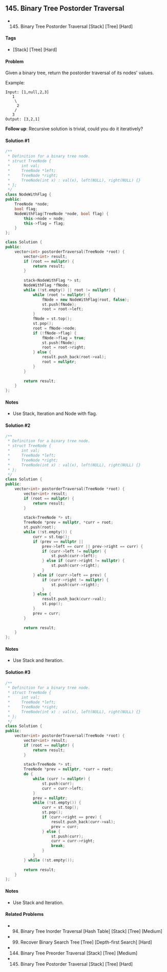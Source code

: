 ## 145. Binary Tree Postorder Traversal
- 145. Binary Tree Postorder Traversal [Stack] [Tree] [Hard]

#### Tags
- [Stack] [Tree] [Hard]

#### Problem
Given a binary tree, return the postorder traversal of its nodes' values.

Example:

    Input: [1,null,2,3]
       1
        \
         2
        /
       3
    Output: [3,2,1]

**Follow up**: Recursive solution is trivial, could you do it iteratively?

#### Solution #1
``` C++
/**
 * Definition for a binary tree node.
 * struct TreeNode {
 *     int val;
 *     TreeNode *left;
 *     TreeNode *right;
 *     TreeNode(int x) : val(x), left(NULL), right(NULL) {}
 * };
 */
class NodeWithFlag {
public:
    TreeNode *node;
    bool flag;
    NodeWithFlag(TreeNode *node, bool flag) {
        this->node = node;
        this->flag = flag;
    }
};

class Solution {
public:
    vector<int> postorderTraversal(TreeNode *root) {
        vector<int> result;
        if (root == nullptr) {
            return result;
        }
        
        stack<NodeWithFlag *> st;
        NodeWithFlag *fNode;
        while (!st.empty() || root != nullptr) {
            while (root != nullptr) {
                fNode = new NodeWithFlag(root, false);
                st.push(fNode);
                root = root->left;
            }
            fNode = st.top();
            st.pop();
            root = fNode->node;
            if (!fNode->flag) {
                fNode->flag = true;
                st.push(fNode);
                root = root->right;
            } else {
                result.push_back(root->val);
                root = nullptr;
            }
        }
        
        return result;
    }
};
```

#### Notes
- Use Stack, Iteration and Node with flag.

#### Solution #2
``` C++
/**
 * Definition for a binary tree node.
 * struct TreeNode {
 *     int val;
 *     TreeNode *left;
 *     TreeNode *right;
 *     TreeNode(int x) : val(x), left(NULL), right(NULL) {}
 * };
 */
class Solution {
public:
    vector<int> postorderTraversal(TreeNode *root) {
        vector<int> result;
        if (root == nullptr) {
            return result;
        }
        
        stack<TreeNode *> st;
        TreeNode *prev = nullptr, *curr = root;
        st.push(root);
        while (!st.empty()) {
            curr = st.top();
            if (prev == nullptr || 
                prev->left == curr || prev->right == curr) {
                if (curr->left != nullptr) {
                    st.push(curr->left);
                } else if (curr->right != nullptr) {
                    st.push(curr->right);
                }
            } else if (curr->left == prev) {
                if (curr->right != nullptr) {
                    st.push(curr->right);
                }
            } else {
                result.push_back(curr->val);
                st.pop();
            }
            prev = curr;
        }
        
        return result;
    }
};
```

#### Notes
- Use Stack and Iteration.

#### Solution #3
``` C++
/**
 * Definition for a binary tree node.
 * struct TreeNode {
 *     int val;
 *     TreeNode *left;
 *     TreeNode *right;
 *     TreeNode(int x) : val(x), left(NULL), right(NULL) {}
 * };
 */
class Solution {
public:
    vector<int> postorderTraversal(TreeNode *root) {
        vector<int> result;
        if (root == nullptr) {
            return result;
        }
        
        stack<TreeNode *> st;
        TreeNode *prev = nullptr, *curr = root;
        do {
            while (curr != nullptr) {
                st.push(curr);
                curr = curr->left;
            }
            prev = nullptr;
            while (!st.empty()) {
                curr = st.top();
                st.pop();
                if (curr->right == prev) {
                    result.push_back(curr->val);
                    prev = curr;
                } else {
                    st.push(curr);
                    curr = curr->right;
                    break;
                }
            }
        } while (!st.empty());
        
        return result;
    }
};
```

#### Notes
- Use Stack and Iteration.

#### Related Problems
- 94. Binary Tree Inorder Traversal [Hash Table] [Stack] [Tree] [Medium]
- 99. Recover Binary Search Tree [Tree] [Depth-first Search] [Hard]
- 144. Binary Tree Preorder Traversal [Stack] [Tree] [Medium]
- 145. Binary Tree Postorder Traversal [Stack] [Tree] [Hard]
